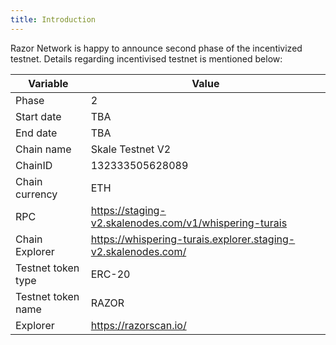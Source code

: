 ```yaml
---
title: Introduction
---
```


Razor Network is happy to announce second phase of the incentivized testnet. Details regarding incentivised testnet is mentioned below:

| Variable           | Value                                                         |
| ------------------ | ------------------------------------------------------------- |
| Phase              | 2                                                             |
| Start date         | TBA                                                           |
| End date           | TBA                                                           |
| Chain name         | Skale Testnet V2                                              |
| ChainID            | 132333505628089                                               |
| Chain currency     | ETH                                                           |
| RPC                | https://staging-v2.skalenodes.com/v1/whispering-turais        |
| Chain Explorer     | https://whispering-turais.explorer.staging-v2.skalenodes.com/ |
| Testnet token type | ERC-20                                                        |
| Testnet token name | RAZOR                                                         |
| Explorer           | https://razorscan.io/                                         |
